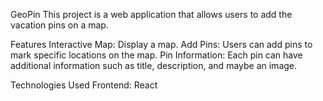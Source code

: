 GeoPin
This project is a web application that allows users to add the vacation pins on a map.

Features
Interactive Map: Display a map.
Add Pins: Users can add pins to mark specific locations on the map.
Pin Information: Each pin can have additional information such as title, description, and maybe an image.

Technologies Used
Frontend: React
